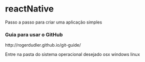# reactNative

Passo a passo para criar uma aplicação simples

<h3>Guia para usar o GitHub</h3>
http://rogerdudler.github.io/git-guide/

Entre na pasta do sistema operacional desejado
	osx
	windows
	linux


